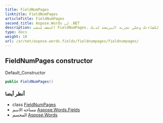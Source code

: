 ```yaml
---
title: FieldNumPages
linktitle: FieldNumPages
articleTitle: FieldNumPages
second_title: Aspose.Words لـ .NET
description: اكتشف مُنشئ FieldNumPages، الأداة الأساسية لإدارة صفحات مشاريعك بسلاسة. أطلق العنان لكفاءتك وحسّن تجربة البرمجة لديك!
type: docs
weight: 10
url: /ar/net/aspose.words.fields/fieldnumpages/fieldnumpages/
---
```

## FieldNumPages constructor

Default_Constructor

```csharp
public FieldNumPages()
```

### أنظر أيضا

* class [FieldNumPages](../)
* مساحة الاسم [Aspose.Words.Fields](../../../aspose.words.fields/)
* المجسم [Aspose.Words](../../../)

